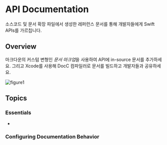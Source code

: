 # API Documentation

소스코드 및 문서 확장 파일에서 생성한 레퍼런스 문서를 통해 개발자들에게 Swift APIs를 가르칩니다.

## Overview

마크다운의 커스텀 변형인 *문서 마크업*을 사용하여 API에 in-source 문서를 추가하세요. 그리고 Xcode를 사용해 DocC 컴파일러로 문서를 빌드하고 개발자들과 공유하세요.

![figure1](API-Documentation-figure1)

## Topics

### Essentials

- 

### Configuring Documentation Behavior
